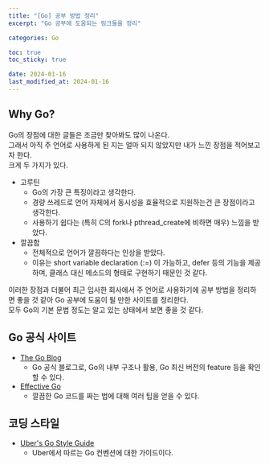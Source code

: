 ```yaml
---
title: "[Go] 공부 방법 정리"
excerpt: "Go 공부에 도움되는 링크들을 정리"

categories: Go

toc: true
toc_sticky: true

date: 2024-01-16
last_modified_at: 2024-01-16
---
```

## Why Go?
Go의 장점에 대한 글들은 조금만 찾아봐도 많이 나온다.  
그래서 아직 주 언어로 사용하게 된 지는 얼마 되지 않았지만 내가 느낀 장점을 적어보고자 한다.  
크게 두 가지가 있다.
- 고루틴
    - Go의 가장 큰 특징이라고 생각한다.
    - 경량 쓰레드로 언어 자체에서 동시성을 효율적으로 지원하는건 큰 장점이라고 생각한다.
    - 사용하기 쉽다는 (특히 C의 fork나 pthread_create에 비하면 매우) 느낌을 받았다.
- 깔끔함
    - 전체적으로 언어가 깔끔하다는 인상을 받았다.
    - 이유는 short variable declaration (:=) 이 가능하고, defer 등의 기능을 제공하며, 클래스 대신 메소드의 형태로 구현하기 때문인 것 같다.

이러한 장점과 더불어 최근 입사한 회사에서 주 언어로 사용하기에 공부 방법을 정리하면 좋을 것 같아 Go 공부에 도움이 될 만한 사이트를 정리한다.  
모두 Go의 기본 문법 정도는 알고 있는 상태에서 보면 좋을 것 같다.
## Go 공식 사이트
- [The Go Blog](https://go.dev/blog/all) 
    - Go 공식 블로그로, Go의 내부 구조나 활용, Go 최신 버전의 feature 등을 확인할 수 있다.
- [Effective Go](https://go.dev/doc/effective_go)
    - 깔끔한 Go 코드를 짜는 법에 대해 여러 팁을 얻을 수 있다.
## 코딩 스타일
- [Uber's Go Style Guide](https://github.com/TangoEnSkai/uber-go-style-guide-kr)
    - Uber에서 따르는 Go 컨벤션에 대한 가이드이다.